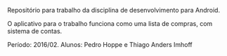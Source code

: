 
Repositório para trabalho da disciplina de desenvolvimento para Android.

O aplicativo para o trabalho funciona como uma lista de compras, com sistema de contas.

Período: 2016/02.
Alunos: Pedro Hoppe e Thiago Anders Imhoff
